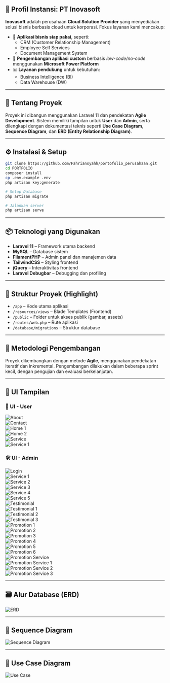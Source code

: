 ## 🏢 Profil Instansi: PT Inovasoft

**Inovasoft** adalah perusahaan **Cloud Solution Provider** yang menyediakan solusi bisnis berbasis cloud untuk korporasi. Fokus layanan kami mencakup:

- 💼 **Aplikasi bisnis siap pakai**, seperti:
  - CRM (Customer Relationship Management)
  - Employee Self Services
  - Document Management System
- 🧩 **Pengembangan aplikasi custom** berbasis *low-code/no-code* menggunakan **Microsoft Power Platform**
- 📊 **Layanan pendukung** untuk kebutuhan:
  - Business Intelligence (BI)
  - Data Warehouse (DW)

---

## 📌 Tentang Proyek

Proyek ini dibangun menggunakan Laravel 11 dan pendekatan **Agile Development**. Sistem memiliki tampilan untuk **User** dan **Admin**, serta dilengkapi dengan dokumentasi teknis seperti **Use Case Diagram**, **Sequence Diagram**, dan **ERD (Entity Relationship Diagram)**.

---

## ⚙️ Instalasi & Setup

```bash
git clone https://github.com/Fahriansyahh/portofolio_perusahaan.git
cd PORTFOLIO
composer install
cp .env.example .env
php artisan key:generate

# Setup Database
php artisan migrate

# Jalankan server
php artisan serve
```

---

## 📦 Teknologi yang Digunakan

- **Laravel 11** – Framework utama backend
- **MySQL** – Database sistem
- **FilamentPHP** – Admin panel dan manajemen data
- **TailwindCSS** – Styling frontend
- **jQuery** – Interaktivitas frontend
- **Laravel Debugbar** – Debugging dan profiling

---

## 📁 Struktur Proyek (Highlight)

- `/app` – Kode utama aplikasi
- `/resources/views` – Blade Templates (Frontend)
- `/public` – Folder untuk akses publik (gambar, assets)
- `/routes/web.php` – Rute aplikasi
- `/database/migrations` – Struktur database

---

## 🧪 Metodologi Pengembangan

Proyek dikembangkan dengan metode **Agile**, menggunakan pendekatan iteratif dan inkremental. Pengembangan dilakukan dalam beberapa sprint kecil, dengan pengujian dan evaluasi berkelanjutan.

---

## 📸 UI Tampilan

### 🧍 UI - User

![About](public/images/about.png)  
![Contact](public/images/contact.png)  
![Home 1](public/images/home1.png)  
![Home 2](public/images/home2.png)  
![Service](public/images/service.png)  
![Service 1](public/images/service1.png)

### 🛠️ UI - Admin

![Login](public/images/admin/login.png)  
![Service 1](public/images/admin/service1.png)  
![Service 2](public/images/admin/service2.png)  
![Service 3](public/images/admin/service3.png)  
![Service 4](public/images/admin/service4.png)  
![Service 5](public/images/admin/service5.png)  
![Testimonial](public/images/admin/testimonial.png)  
![Testimonial 1](public/images/admin/testimonial1.png)  
![Testimonial 2](public/images/admin/testimonial2.png)  
![Testimonial 3](public/images/admin/testimonial3.png)  
![Promotion 1](public/images/admin/promotion1.png)  
![Promotion 2](public/images/admin/promotion2.png)  
![Promotion 3](public/images/admin/promotion3.png)  
![Promotion 4](public/images/admin/promotion4.png)  
![Promotion 5](public/images/admin/promotion5.png)  
![Promotion 6](public/images/admin/promotion6.png)  
![Promotion Service](public/images/admin/promotion_service.png)  
![Promotion Service 1](public/images/admin/promotion_service1.png)  
![Promotion Service 2](public/images/admin/promotion_service2.png)  
![Promotion Service 3](public/images/admin/promotion_service3.png)

---

## 🗃️ Alur Database (ERD)

![ERD](public/images/erd.png)

---

## 🔄 Sequence Diagram

![Sequence Diagram](public/images/sequence_diagram.png)

---

## 📌 Use Case Diagram

![Use Case](public/images/usecase1.png)


